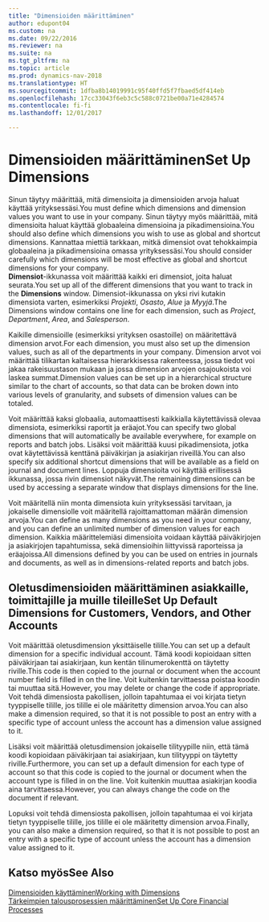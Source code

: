 ```yaml
---
title: "Dimensioiden määrittäminen"
author: edupont04
ms.custom: na
ms.date: 09/22/2016
ms.reviewer: na
ms.suite: na
ms.tgt_pltfrm: na
ms.topic: article
ms.prod: dynamics-nav-2018
ms.translationtype: HT
ms.sourcegitcommit: 1dfba8b14019991c95f40ffd5f7fbaed5df414eb
ms.openlocfilehash: 17cc33043f6eb3c5c588c0721be00a71e4284574
ms.contentlocale: fi-fi
ms.lasthandoff: 12/01/2017

---
```


# <a name="set-up-dimensions"></a><span data-ttu-id="6e424-102">Dimensioiden määrittäminen</span><span class="sxs-lookup"><span data-stu-id="6e424-102">Set Up Dimensions</span></span>
<span data-ttu-id="6e424-103">Sinun täytyy määrittää, mitä dimensioita ja dimensioiden arvoja haluat käyttää yrityksessäsi.</span><span class="sxs-lookup"><span data-stu-id="6e424-103">You must define which dimensions and dimension values you want to use in your company.</span></span> <span data-ttu-id="6e424-104">Sinun täytyy myös määrittää, mitä dimensioita haluat käyttää globaaleina dimensioina ja pikadimensioina.</span><span class="sxs-lookup"><span data-stu-id="6e424-104">You should also define which dimensions you wish to use as global and shortcut dimensions.</span></span> <span data-ttu-id="6e424-105">Kannattaa miettiä tarkkaan, mitkä dimensiot ovat tehokkaimpia globaaleina ja pikadimensioina omassa yrityksessäsi.</span><span class="sxs-lookup"><span data-stu-id="6e424-105">You should consider carefully which dimensions will be most effective as global and shortcut dimensions for your company.</span></span>  
<span data-ttu-id="6e424-106">**Dimensiot**-ikkunassa voit määrittää kaikki eri dimensiot, joita haluat seurata.</span><span class="sxs-lookup"><span data-stu-id="6e424-106">You set up all of the different dimensions that you want to track in the **Dimensions** window.</span></span> <span data-ttu-id="6e424-107">Dimensiot-ikkunassa on yksi rivi kutakin dimensiota varten, esimerkiksi *Projekti*, *Osasto*, *Alue* ja *Myyjä*.</span><span class="sxs-lookup"><span data-stu-id="6e424-107">The Dimensions window contains one line for each dimension, such as *Project*, *Department*, *Area*, and *Salesperson*.</span></span>  

<span data-ttu-id="6e424-108">Kaikille dimensioille (esimerkiksi yrityksen osastoille) on määritettävä dimension arvot.</span><span class="sxs-lookup"><span data-stu-id="6e424-108">For each dimension, you must also set up the dimension values, such as all of the departments in your company.</span></span> <span data-ttu-id="6e424-109">Dimension arvot voi määrittää tilikartan kaltaisessa hierarkkisessa rakenteessa, jossa tiedot voi jakaa rakeisuustason mukaan ja jossa dimension arvojen osajoukoista voi laskea summat.</span><span class="sxs-lookup"><span data-stu-id="6e424-109">Dimension values can be set up in a hierarchical structure similar to the chart of accounts, so that data can be broken down into various levels of granularity, and subsets of dimension values can be totaled.</span></span>  

<span data-ttu-id="6e424-110">Voit määrittää kaksi globaalia, automaattisesti kaikkialla käytettävissä olevaa dimensiota, esimerkiksi raportit ja eräajot.</span><span class="sxs-lookup"><span data-stu-id="6e424-110">You can specify two global dimensions that will automatically be available everywhere, for example on reports and batch jobs.</span></span> <span data-ttu-id="6e424-111">Lisäksi voit määrittää kuusi pikadimensiota, jotka ovat käytettävissä kenttänä päiväkirjan ja asiakirjan riveillä.</span><span class="sxs-lookup"><span data-stu-id="6e424-111">You can also specify six additional shortcut dimensions that will be available as a field on journal and document lines.</span></span> <span data-ttu-id="6e424-112">Loppuja dimensioita voi käyttää erillisessä ikkunassa, jossa rivin dimensiot näkyvät.</span><span class="sxs-lookup"><span data-stu-id="6e424-112">The remaining dimensions can be used by accessing a separate window that displays dimensions for the line.</span></span>  

<span data-ttu-id="6e424-113">Voit määritellä niin monta dimensiota kuin yrityksessäsi tarvitaan, ja jokaiselle dimensiolle voit määritellä rajoittamattoman määrän dimension arvoja.</span><span class="sxs-lookup"><span data-stu-id="6e424-113">You can define as many dimensions as you need in your company, and you can define an unlimited number of dimension values for each dimension.</span></span> <span data-ttu-id="6e424-114">Kaikkia määrittelemiäsi dimensioita voidaan käyttää päiväkirjojen ja asiakirjojen tapahtumissa, sekä dimensioihin liittyvissä raporteissa ja eräajoissa.</span><span class="sxs-lookup"><span data-stu-id="6e424-114">All dimensions defined by you can be used on entries in journals and documents, as well as in dimensions-related reports and batch jobs.</span></span>  

## <a name="set-up-default-dimensions-for-customers-vendors-and-other-accounts"></a><span data-ttu-id="6e424-115">Oletusdimensioiden määrittäminen asiakkaille, toimittajille ja muille tileille</span><span class="sxs-lookup"><span data-stu-id="6e424-115">Set Up Default Dimensions for Customers, Vendors, and Other Accounts</span></span>
<span data-ttu-id="6e424-116">Voit määrittää oletusdimension yksittäiselle tilille.</span><span class="sxs-lookup"><span data-stu-id="6e424-116">You can set up a default dimension for a specific individual account.</span></span> <span data-ttu-id="6e424-117">Tämä koodi kopioidaan sitten päiväkirjaan tai asiakirjaan, kun kentän tilinumerokenttä on täytetty riville.</span><span class="sxs-lookup"><span data-stu-id="6e424-117">This code is then copied to the journal or document when the account number field is filled in on the line.</span></span> <span data-ttu-id="6e424-118">Voit kuitenkin tarvittaessa poistaa koodin tai muuttaa sitä.</span><span class="sxs-lookup"><span data-stu-id="6e424-118">However, you may delete or change the code if appropriate.</span></span> <span data-ttu-id="6e424-119">Voit tehdä dimensiosta pakollisen, jolloin tapahtumaa ei voi kirjata tietyn tyyppiselle tilille, jos tilille ei ole määritetty dimension arvoa.</span><span class="sxs-lookup"><span data-stu-id="6e424-119">You can also make a dimension required, so that it is not possible to post an entry with a specific type of account unless the account has a dimension value assigned to it.</span></span>  

<span data-ttu-id="6e424-120">Lisäksi voit määrittää oletusdimension jokaiselle tilityypille niin, että tämä koodi kopioidaan päiväkirjaan tai asiakirjaan, kun tilityyppi on täytetty riville.</span><span class="sxs-lookup"><span data-stu-id="6e424-120">Furthermore, you can set up a default dimension for each type of account so that this code is copied to the journal or document when the account type is filled in on the line.</span></span> <span data-ttu-id="6e424-121">Voit kuitenkin muuttaa asiakirjan koodia aina tarvittaessa.</span><span class="sxs-lookup"><span data-stu-id="6e424-121">However, you can always change the code on the document if relevant.</span></span>  

<span data-ttu-id="6e424-122">Lopuksi voit tehdä dimensiosta pakollisen, jolloin tapahtumaa ei voi kirjata tietyn tyyppiselle tilille, jos tilille ei ole määritetty dimension arvoa.</span><span class="sxs-lookup"><span data-stu-id="6e424-122">Finally, you can also make a dimension required, so that it is not possible to post an entry with a specific type of account unless the account has a dimension value assigned to it.</span></span>

## <a name="see-also"></a><span data-ttu-id="6e424-123">Katso myös</span><span class="sxs-lookup"><span data-stu-id="6e424-123">See Also</span></span>
[<span data-ttu-id="6e424-124">Dimensioiden käyttäminen</span><span class="sxs-lookup"><span data-stu-id="6e424-124">Working with Dimensions</span></span>](finance-dimensions.md)  
[<span data-ttu-id="6e424-125">Tärkeimpien talousprosessien määrittäminen</span><span class="sxs-lookup"><span data-stu-id="6e424-125">Set Up Core Financial Processes</span></span>](finance-setup-finance.md)

